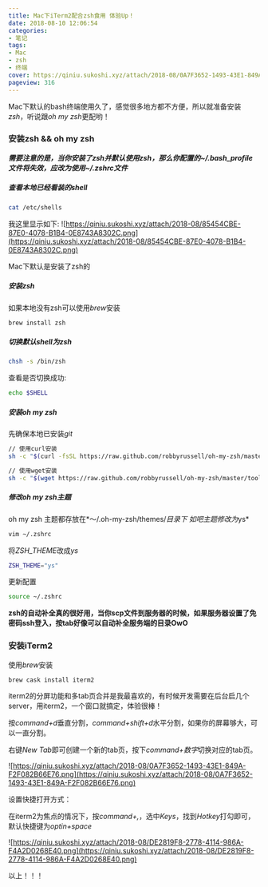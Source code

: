```yaml
---
title: Mac下iTerm2配合zsh食用 体验Up！
date: 2018-08-10 12:06:54
categories:
- 笔记
tags:
- Mac
- zsh
- 终端
cover: https://qiniu.sukoshi.xyz/attach/2018-08/0A7F3652-1493-43E1-849A-F2F082B66E76.png
pageview: 316
---
```


Mac下默认的bash终端使用久了，感觉很多地方都不方便，所以就准备安装*zsh*，听说跟*oh my zsh*更配哟！

### 安装zsh && oh my zsh

***需要注意的是，当你安装了zsh并默认使用zsh，那么你配置的~/.bash_profile文件将失效，应改为使用~/.zshrc文件***

##### 查看本地已经看装的shell
``` bash
cat /etc/shells
```
我这里显示如下:
![https://qiniu.sukoshi.xyz/attach/2018-08/85454CBE-87E0-4078-B1B4-0E8743A8302C.png](https://qiniu.sukoshi.xyz/attach/2018-08/85454CBE-87E0-4078-B1B4-0E8743A8302C.png)

Mac下默认是安装了zsh的

##### 安装zsh
如果本地没有zsh可以使用*brew*安装
``` bash
brew install zsh
```

##### 切换默认shell为zsh
``` bash
chsh -s /bin/zsh
```
查看是否切换成功:
``` bash
echo $SHELL
```

##### 安装oh my zsh
先确保本地已安装*git*
``` bash
// 使用curl安装
sh -c "$(curl -fsSL https://raw.github.com/robbyrussell/oh-my-zsh/master/tools/install.sh)"

// 使用wget安装
sh -c "$(wget https://raw.github.com/robbyrussell/oh-my-zsh/master/tools/install.sh -O -)"
```

##### 修改oh my zsh主题
oh my zsh 主题都存放在*～/.oh-my-zsh/themes/*目录下
如吧主题修改为*ys*
``` bash
vim ~/.zshrc
```
将*ZSH_THEME*改成*ys*
``` bash
ZSH_THEME="ys"
```
更新配置
``` bash
source ~/.zshrc
```

**zsh的自动补全真的很好用，当你scp文件到服务器的时候，如果服务器设置了免密码ssh登入，按tab好像可以自动补全服务端的目录OwO**

### 安装iTerm2

使用*brew*安装
``` bash
brew cask install iterm2
```

iterm2的分屏功能和多tab页合并是我最喜欢的，有时候开发需要在后台启几个server，用iterm2，一个窗口就搞定，体验很棒！

按*command+d*垂直分割，*command+shift+d*水平分割，如果你的屏幕够大，可以一直分割。

右键*New Tab*即可创建一个新的tab页，按下*command+数字*切换对应的tab页。

![https://qiniu.sukoshi.xyz/attach/2018-08/0A7F3652-1493-43E1-849A-F2F082B66E76.png](https://qiniu.sukoshi.xyz/attach/2018-08/0A7F3652-1493-43E1-849A-F2F082B66E76.png)

设置快捷打开方式：

在iterm2为焦点的情况下，按*command+,*，选中*Keys*，找到*Hotkey*打勾即可，默认快捷键为*optin+space*

![https://qiniu.sukoshi.xyz/attach/2018-08/DE2819F8-2778-4114-986A-F4A2D0268E40.png](https://qiniu.sukoshi.xyz/attach/2018-08/DE2819F8-2778-4114-986A-F4A2D0268E40.png)

以上！！！



